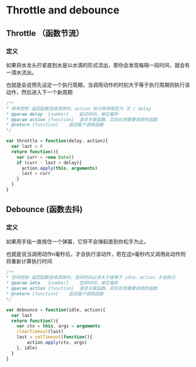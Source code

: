 # Throttle and debounce

## Throttle （函数节流）

### 定义

如果将水龙头拧紧直到水是以水滴的形式流出，那你会发现每隔一段时间，就会有一滴水流出。

也就是会说预先设定一个执行周期，当调用动作的时刻大于等于执行周期则执行该动作，然后进入下一个新周期

```js
/**
* 频率控制 返回函数连续调用时，action 执行频率限定为 次 / delay
* @param delay  {number}    延迟时间，单位毫秒
* @param action {function}  请求关联函数，实际应用需要调用的函数
* @return {function}    返回客户调用函数
*/

var throttle = function(delay, action){
  var last = 0
  return function(){
    var curr = +new Date()
    if (curr - last > delay){
      action.apply(this, arguments)
      last = curr
    }
  }
}
```

## Debounce (函数去抖)

### 定义

如果用手指一直按住一个弹簧，它将不会弹起直到你松手为止。

也就是说当调用动作n毫秒后，才会执行该动作，若在这n毫秒内又调用此动作则将重新计算执行时间

```js
/**
* 空闲控制 返回函数连续调用时，空闲时间必须大于或等于 idle，action 才会执行
* @param idle   {number}    空闲时间，单位毫秒
* @param action {function}  请求关联函数，实际应用需要调用的函数
* @return {function}    返回客户调用函数
*/

var debounce = function(idle, action){
  var last
  return function(){
    var ctx = this, args = arguments
    clearTimeout(last)
    last = setTimeout(function(){
        action.apply(ctx, args)
    }, idle)
  }
}
```